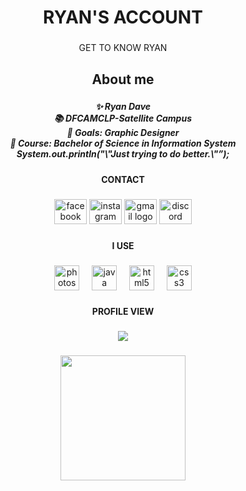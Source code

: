 <h1 align="center">RYAN'S ACCOUNT</h1>

###

<p align="center">GET TO KNOW RYAN</p>

###

<h2 align="center">About me</h2>

###

<h5 align="center">✨ Ryan Dave<br>📚 DFCAMCLP-Satellite Campus<br>🎯 Goals: Graphic Designer<br>🎲 Course: Bachelor of Science in Information System<br>System.out.println("\"Just trying to do better.\"”);</h5>

###

<h4 align="center">CONTACT</h4>

###

<div align="center">
  <img src="https://raw.githubusercontent.com/maurodesouza/profile-readme-generator/master/src/assets/icons/social/facebook/default.svg" width="52" height="40" alt="facebook logo"  />
  <img src="https://raw.githubusercontent.com/maurodesouza/profile-readme-generator/master/src/assets/icons/social/instagram/default.svg" width="52" height="40" alt="instagram logo"  />
  <img src="https://raw.githubusercontent.com/maurodesouza/profile-readme-generator/master/src/assets/icons/social/gmail/default.svg" width="52" height="40" alt="gmail logo"  />
  <img src="https://raw.githubusercontent.com/maurodesouza/profile-readme-generator/master/src/assets/icons/social/discord/default.svg" width="52" height="40" alt="discord logo"  />
</div>

###

<h4 align="center">I USE</h4>

###

<div align="center">
  <img src="https://cdn.jsdelivr.net/gh/devicons/devicon/icons/photoshop/photoshop-plain.svg" height="40" alt="photoshop logo"  />
  <img width="12" />
  <img src="https://cdn.jsdelivr.net/gh/devicons/devicon/icons/java/java-original.svg" height="40" alt="java logo"  />
  <img width="12" />
  <img src="https://cdn.jsdelivr.net/gh/devicons/devicon/icons/html5/html5-original.svg" height="40" alt="html5 logo"  />
  <img width="12" />
  <img src="https://cdn.jsdelivr.net/gh/devicons/devicon/icons/css3/css3-original.svg" height="40" alt="css3 logo"  />
</div>

###

<h4 align="center">PROFILE VIEW</h4>

###

<div align="center">
  <img src="https://profile-counter.glitch.me/Rydee1/count.svg?"  />
</div>

###

<div align="center">
  <img height="200" src="https://media.giphy.com/media/1pA8TwX8atOCnAtTbV/giphy.gif"  />
</div>

###

